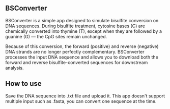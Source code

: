 ## BSConverter

BSConverter is a simple app designed to simulate bisulfite conversion on DNA sequences. During bisulfite treatment, cytosine bases (C) are chemically converted into thymine (T), except when they are followed by a guanine (G) — the CpG sites remain unchanged.

Because of this conversion, the forward (positive) and reverse (negative) DNA strands are no longer perfectly complementary. BSConverter processes the input DNA sequence and allows you to download both the forward and reverse bisulfite-converted sequences for downstream analysis.


## How to use
Save the DNA sequence into .txt file and upload it. This app doesn't support multiple input such as .fasta, you can convert one sequence at the time.

